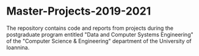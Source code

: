# Master-Projects-2019-2021
The repository contains code and reports from projects during the postgraduate program entitled "Data and Computer Systems Engineering" of the "Computer Science &amp; Engineering" department of the University of Ioannina.
